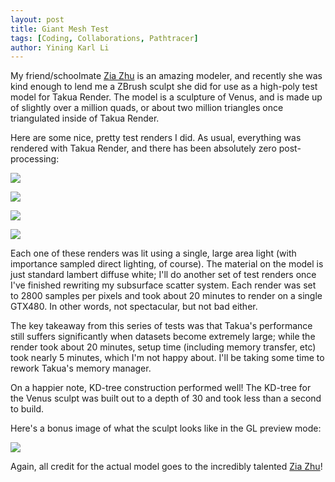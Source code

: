 ```yaml
---
layout: post
title: Giant Mesh Test
tags: [Coding, Collaborations, Pathtracer]
author: Yining Karl Li
---
```


My friend/schoolmate [Zia Zhu](https://vimeo.com/user10815579) is an amazing modeler, and recently she was kind enough to lend me a ZBrush sculpt she did for use as a high-poly test model for Takua Render. The model is a sculpture of Venus, and is made up of slightly over a million quads, or about two million triangles once triangulated inside of Takua Render.

Here are some nice, pretty test renders I did. As usual, everything was rendered with Takua Render, and there has been absolutely zero post-processing:

[![]({{site.url}}/content/images/2013/Apr/venus1.png)]({{site.url}}/content/images/2013/Apr/venus1.png)

[![]({{site.url}}/content/images/2013/Apr/venus21.png)]({{site.url}}/content/images/2013/Apr/venus21.png)

[![]({{site.url}}/content/images/2013/Apr/venus31.png)]({{site.url}}/content/images/2013/Apr/venus31.png)

[![]({{site.url}}/content/images/2013/Apr/venus41.png)]({{site.url}}/content/images/2013/Apr/venus41.png)

Each one of these renders was lit using a single, large area light (with importance sampled direct lighting, of course). The material on the model is just standard lambert diffuse white; I'll do another set of test renders once I've finished rewriting my subsurface scatter system. Each render was set to 2800 samples per pixels and took about 20 minutes to render on a single GTX480. In other words, not spectacular, but not bad either.

The key takeaway from this series of tests was that Takua's performance still suffers significantly when datasets become extremely large; while the render took about 20 minutes, setup time (including memory transfer, etc) took nearly 5 minutes, which I'm not happy about. I'll be taking some time to rework Takua's memory manager.

On a happier note, KD-tree construction performed well! The KD-tree for the Venus sculpt was built out to a depth of 30 and took less than a second to build.

Here's a bonus image of what the sculpt looks like in the GL preview mode:

[![]({{site.url}}/content/images/2013/Apr/venus_gl.png)]({{site.url}}/content/images/2013/Apr/venus_gl.png)

Again, all credit for the actual model goes to the incredibly talented [Zia Zhu](https://vimeo.com/user10815579)!
